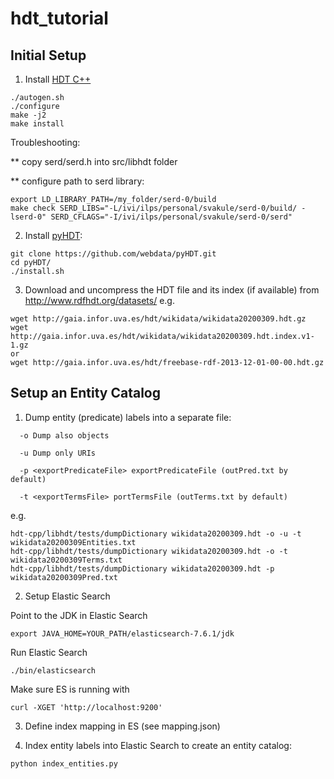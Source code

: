 # hdt_tutorial

## Initial Setup

1. Install [HDT C++](https://github.com/rdfhdt/hdt-cpp)

```
./autogen.sh
./configure
make -j2
make install
```

Troubleshooting:

** copy serd/serd.h into src/libhdt folder

** configure path to serd library:
```
export LD_LIBRARY_PATH=/my_folder/serd-0/build
make check SERD_LIBS="-L/ivi/ilps/personal/svakule/serd-0/build/ -lserd-0" SERD_CFLAGS="-I/ivi/ilps/personal/svakule/serd-0/serd"
```

2. Install [pyHDT](https://github.com/webdata/pyHDT):
```
git clone https://github.com/webdata/pyHDT.git
cd pyHDT/
./install.sh
```

3. Download and uncompress the HDT file and its index (if available) from http://www.rdfhdt.org/datasets/ e.g.
```
wget http://gaia.infor.uva.es/hdt/wikidata/wikidata20200309.hdt.gz
wget http://gaia.infor.uva.es/hdt/wikidata/wikidata20200309.hdt.index.v1-1.gz
or
wget http://gaia.infor.uva.es/hdt/freebase-rdf-2013-12-01-00-00.hdt.gz
```

## Setup an Entity Catalog

1. Dump entity (predicate) labels into a separate file:
```
  -o Dump also objects

  -u Dump only URIs

  -p <exportPredicateFile> exportPredicateFile (outPred.txt by default)

  -t <exportTermsFile> portTermsFile (outTerms.txt by default)

```
e.g.
```
hdt-cpp/libhdt/tests/dumpDictionary wikidata20200309.hdt -o -u -t wikidata20200309Entities.txt
hdt-cpp/libhdt/tests/dumpDictionary wikidata20200309.hdt -o -t wikidata20200309Terms.txt
hdt-cpp/libhdt/tests/dumpDictionary wikidata20200309.hdt -p wikidata20200309Pred.txt
```

2. Setup Elastic Search

Point to the JDK in Elastic Search
```
export JAVA_HOME=YOUR_PATH/elasticsearch-7.6.1/jdk
```

Run Elastic Search

```
./bin/elasticsearch
```

Make sure ES is running with

```
curl -XGET 'http://localhost:9200'
```

3. Define index mapping in ES (see mapping.json)

4. Index entity labels into Elastic Search to create an entity catalog:

```
python index_entities.py 
```
